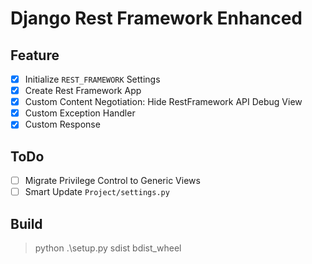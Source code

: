 # Django Rest Framework Enhanced

## Feature

- [x] Initialize `REST_FRAMEWORK` Settings
- [x] Create Rest Framework App
- [x] Custom Content Negotiation: Hide RestFramework API Debug View
- [x] Custom Exception Handler
- [x] Custom Response

## ToDo

- [ ] Migrate Privilege Control to Generic Views
- [ ] Smart Update `Project/settings.py`

## Build

> python .\setup.py sdist bdist_wheel
